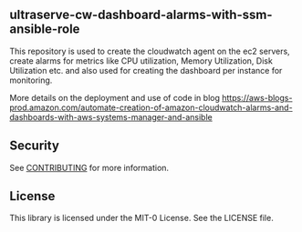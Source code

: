 ## ultraserve-cw-dashboard-alarms-with-ssm-ansible-role


This repository is used to create the cloudwatch agent on the ec2 servers, create alarms for metrics like CPU utilization, Memory Utilization, Disk Utilization etc. and also used for creating the dashboard per instance for monitoring.

More details on the deployment and use of code in blog https://aws-blogs-prod.amazon.com/automate-creation-of-amazon-cloudwatch-alarms-and-dashboards-with-aws-systems-manager-and-ansible


## Security

See [CONTRIBUTING](CONTRIBUTING.md#security-issue-notifications) for more information.

## License

This library is licensed under the MIT-0 License. See the LICENSE file.

